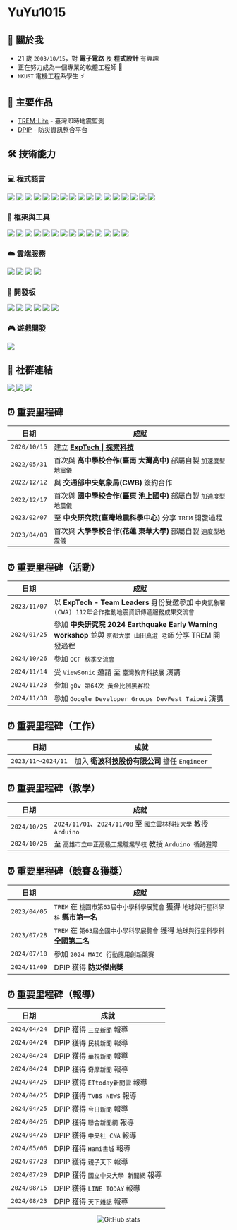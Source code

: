 # YuYu1015

## 🌟 關於我
- 21 歲 `2003/10/15`，對 **電子電路** 及 **程式設計** 有興趣
- 正在努力成為一個專業的軟體工程師 💪
- `NKUST` 電機工程系學生 ⚡

## 📝 主要作品
- [TREM-Lite](https://github.com/ExpTechTW/TREM-Lite) - 臺灣即時地震監測
- [DPIP](https://github.com/ExpTechTW/DPIP) - 防災資訊整合平台

## 🛠️ 技術能力

### 💻 程式語言
<div>
  <img src="https://img.shields.io/badge/JavaScript-%23323330.svg?style=for-the-badge&logo=javascript&logoColor=%23F7DF1E"/>
  <img src="https://img.shields.io/badge/TypeScript-%23007ACC.svg?style=for-the-badge&logo=typescript&logoColor=white"/>
  <img src="https://img.shields.io/badge/Python-3670A0?style=for-the-badge&logo=python&logoColor=ffdd54"/>
  <img src="https://img.shields.io/badge/Java-%23ED8B00.svg?style=for-the-badge&logo=openjdk&logoColor=white"/>
  <img src="https://img.shields.io/badge/Kotlin-%237F52FF.svg?style=for-the-badge&logo=kotlin&logoColor=white"/>
  <img src="https://img.shields.io/badge/Swift-F54A2A?style=for-the-badge&logo=swift&logoColor=white"/>
  <img src="https://img.shields.io/badge/C-00599C?style=for-the-badge&logo=c&logoColor=white"/>
  <img src="https://img.shields.io/badge/C++-%2300599C.svg?style=for-the-badge&logo=c%2B%2B&logoColor=white"/>
  <img src="https://img.shields.io/badge/C%23-%23239120.svg?style=for-the-badge&logo=csharp&logoColor=white"/>
  <img src="https://img.shields.io/badge/Go-%2300ADD8.svg?style=for-the-badge&logo=go&logoColor=white"/>
  <img src="https://img.shields.io/badge/PHP-%23777BB4.svg?style=for-the-badge&logo=php&logoColor=white"/>
  <img src="https://img.shields.io/badge/Lua-%232C2D72.svg?style=for-the-badge&logo=lua&logoColor=white"/>
  <img src="https://img.shields.io/badge/Dart-%230175C2.svg?style=for-the-badge&logo=dart&logoColor=white"/>
  <img src="https://img.shields.io/badge/HTML5-%23E34F26.svg?style=for-the-badge&logo=html5&logoColor=white"/>
  <img src="https://img.shields.io/badge/CSS3-%231572B6.svg?style=for-the-badge&logo=css3&logoColor=white"/>
  <img src="https://img.shields.io/badge/SCSS-CC6699?style=for-the-badge&logo=sass&logoColor=white"/>
  <img src="https://img.shields.io/badge/Pug-A86454?style=for-the-badge&logo=pug&logoColor=white"/>
</div>

### 🔧 框架與工具
<div>
  <img src="https://img.shields.io/badge/Vue.js-%2335495e.svg?style=for-the-badge&logo=vuedotjs&logoColor=%234FC08D"/>
  <img src="https://img.shields.io/badge/React-%2320232a.svg?style=for-the-badge&logo=react&logoColor=%2361DAFB"/>
  <img src="https://img.shields.io/badge/Flutter-%2302569B.svg?style=for-the-badge&logo=Flutter&logoColor=white"/>
  
  <img src="https://img.shields.io/badge/Node.js-6DA55F?style=for-the-badge&logo=node.js&logoColor=white"/>
  <img src="https://img.shields.io/badge/Express.js-%23404d59.svg?style=for-the-badge&logo=express&logoColor=%2361DAFB"/>
  <img src="https://img.shields.io/badge/Flask-%23000.svg?style=for-the-badge&logo=flask&logoColor=white"/>
  <img src="https://img.shields.io/badge/Django-%23092E20.svg?style=for-the-badge&logo=django&logoColor=white"/>
  
  <img src="https://img.shields.io/badge/MySQL-%2300f.svg?style=for-the-badge&logo=mysql&logoColor=white"/>
  <img src="https://img.shields.io/badge/Redis-%23DD0031.svg?style=for-the-badge&logo=redis&logoColor=white"/>
  
  <img src="https://img.shields.io/badge/Docker-%230db7ed.svg?style=for-the-badge&logo=docker&logoColor=white"/>
  <img src="https://img.shields.io/badge/Nginx-%23009639.svg?style=for-the-badge&logo=nginx&logoColor=white"/>
  <img src="https://img.shields.io/badge/Ansible-%231A1918.svg?style=for-the-badge&logo=ansible&logoColor=white"/>
  
  <img src="https://img.shields.io/badge/Git-%23F05033.svg?style=for-the-badge&logo=git&logoColor=white"/>
  
  <img src="https://img.shields.io/badge/Linux-FCC624?style=for-the-badge&logo=linux&logoColor=black"/>
</div>

### ☁️ 雲端服務
<div>
  <img src="https://img.shields.io/badge/Google_Cloud-%234285F4.svg?style=for-the-badge&logo=google-cloud&logoColor=white"/>
  <img src="https://img.shields.io/badge/AWS-%23FF9900.svg?style=for-the-badge&logo=amazon-aws&logoColor=white"/>
  <img src="https://img.shields.io/badge/Cloudflare-%23F38020.svg?style=for-the-badge&logo=Cloudflare&logoColor=white"/>
  <img src="https://img.shields.io/badge/Grafana-%23F46800.svg?style=for-the-badge&logo=grafana&logoColor=white"/>
</div>

### 🔌 開發板
<div>
  <img src="https://img.shields.io/badge/Arduino_Uno-%2300979D.svg?style=for-the-badge&logo=Arduino&logoColor=white"/>
  <img src="https://img.shields.io/badge/Arduino_Nano-%2300979D.svg?style=for-the-badge&logo=Arduino&logoColor=white"/>
  
  <img src="https://img.shields.io/badge/ESP32-E7352C?style=for-the-badge&logo=espressif&logoColor=white"/>
  <img src="https://img.shields.io/badge/ESP8266-E7352C?style=for-the-badge&logo=espressif&logoColor=white"/>
  
  <img src="https://img.shields.io/badge/Raspberry_Pi_4B-A22846?style=for-the-badge&logo=Raspberry%20Pi&logoColor=white"/>
  <img src="https://img.shields.io/badge/Raspberry_Pi_Pico-A22846?style=for-the-badge&logo=Raspberry%20Pi&logoColor=white"/>
</div>

### 🎮 遊戲開發
<div>
  <img src="https://img.shields.io/badge/Unity-%23000000.svg?style=for-the-badge&logo=unity&logoColor=white"/>
</div>

## 📱 社群連結
<div align="left">
  <a href="https://exptech.com.tw/dc">
    <img src="https://img.shields.io/badge/Discord-%235865F2.svg?style=for-the-badge&logo=discord&logoColor=white" />
  </a>
  <a href="https://www.instagram.com/whes1015">
    <img src="https://img.shields.io/badge/Instagram-%23E4405F.svg?style=for-the-badge&logo=Instagram&logoColor=white" />
  </a>
  <a href="https://www.threads.net/@whes1015">
    <img src="https://img.shields.io/badge/Threads-%23000000.svg?style=for-the-badge&logo=Threads&logoColor=white" />
  </a>
</div>

## ⏰ 重要里程碑
| 日期 | 成就 |
|------|------|
| `2020/10/15` | 建立 **[ExpTech \| 探索科技](https://github.com/ExpTechTW)**
| `2022/05/31` | 首次與 **高中學校合作(臺南 大灣高中)** 部屬自製 `加速度型地震儀`
| `2022/12/12` | 與 **交通部中央氣象局(CWB)** 簽約合作
| `2022/12/17` | 首次與 **國中學校合作(臺東 池上國中)** 部屬自製 `加速度型地震儀`
| `2023/02/07` | 至 **中央研究院(臺灣地震科學中心)** 分享 `TREM` 開發過程
| `2023/04/09` | 首次與 **大學學校合作(花蓮 東華大學)** 部屬自製 `速度型地震儀`

## ⏰ 重要里程碑（活動）
| 日期 | 成就 |
|------|------|
| `2023/11/07` | 以 **ExpTech - Team Leaders** 身份受邀參加 `中央氣象署(CWA) 112年合作推動地震資訊傳遞服務成果交流會`
| `2024/01/25` | 參加 **中央研究院 2024 Earthquake Early Warning workshop** 並與 `京都大學 山田真澄 老師` 分享 TREM 開發過程
| `2024/10/26` | 參加 `OCF 秋季交流會`
| `2024/11/14` | 受 `ViewSonic` 邀請 至 `臺灣教育科技展` 演講
| `2024/11/23` | 參加 `g0v 第64次 黃金比例黑客松`
| `2024/11/30` | 參加 `Google Developer Groups DevFest Taipei` 演講 

## ⏰ 重要里程碑（工作）
| 日期 | 成就 |
|------|------|
| `2023/11～2024/11` | 加入 **衛波科技股份有限公司** 擔任 `Engineer`

## ⏰ 重要里程碑（教學）
| 日期 | 成就 |
|------|------|
| `2024/10/25` | `2024/11/01`、`2024/11/08` 至 `國立雲林科技大學` 教授 `Arduino`
| `2024/10/26` | 至 `高雄市立中正高級工業職業學校` 教授 `Arduino 循跡避障`

## ⏰ 重要里程碑（競賽＆獲獎）
| 日期 | 成就 |
|------|------|
| `2023/04/05` | `TREM` 在 `桃園市第63屆中小學科學展覽會` 獲得 `地球與行星科學科` **縣市第一名**
| `2023/07/28` | `TREM` 在 `第63屆全國中小學科學展覽會` 獲得 `地球與行星科學科` **全國第二名**
| `2024/07/10` | 參加 `2024 MAIC 行動應用創新競賽`
| `2024/11/09` | DPIP 獲得 **防災傑出獎**

## ⏰ 重要里程碑（報導）
| 日期 | 成就 |
|------|------|
| `2024/04/24` | DPIP 獲得 `三立新聞` 報導
| `2024/04/24` | DPIP 獲得 `民視新聞` 報導
| `2024/04/24` | DPIP 獲得 `華視新聞` 報導
| `2024/04/24` | DPIP 獲得 `奇摩新聞` 報導
| `2024/04/25` | DPIP 獲得 `ETtoday新聞雲` 報導
| `2024/04/25` | DPIP 獲得 `TVBS NEWS` 報導
| `2024/04/25` | DPIP 獲得 `今日新聞` 報導
| `2024/04/26` | DPIP 獲得 `聯合新聞網` 報導
| `2024/04/26` | DPIP 獲得 `中央社 CNA` 報導
| `2024/05/06` | DPIP 獲得 `Hami書城` 報導
| `2024/07/23` | DPIP 獲得 `親子天下` 報導
| `2024/07/29` | DPIP 獲得 `國立中央大學 新聞網` 報導
| `2024/08/15` | DPIP 獲得 `LINE TODAY` 報導
| `2024/08/23` | DPIP 獲得 `天下雜誌` 報導

<div align="center">
  
![GitHub stats](https://github-readme-stats.vercel.app/api?username=whes1015&show_icons=true&theme=radical&count_private=true)

</div>
